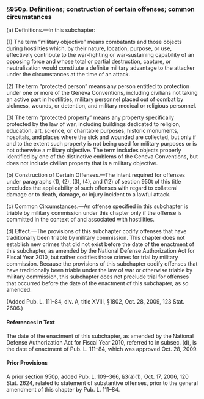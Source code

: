### §950p. Definitions; construction of certain offenses; common circumstances ###

(a) Definitions.—In this subchapter:

(1) The term “military objective” means combatants and those objects during hostilities which, by their nature, location, purpose, or use, effectively contribute to the war-fighting or war-sustaining capability of an opposing force and whose total or partial destruction, capture, or neutralization would constitute a definite military advantage to the attacker under the circumstances at the time of an attack.

(2) The term “protected person” means any person entitled to protection under one or more of the Geneva Conventions, including civilians not taking an active part in hostilities, military personnel placed out of combat by sickness, wounds, or detention, and military medical or religious personnel.

(3) The term “protected property” means any property specifically protected by the law of war, including buildings dedicated to religion, education, art, science, or charitable purposes, historic monuments, hospitals, and places where the sick and wounded are collected, but only if and to the extent such property is not being used for military purposes or is not otherwise a military objective. The term includes objects properly identified by one of the distinctive emblems of the Geneva Conventions, but does not include civilian property that is a military objective.

(b) Construction of Certain Offenses.—The intent required for offenses under paragraphs (1), (2), (3), (4), and (12) of section 950t of this title precludes the applicability of such offenses with regard to collateral damage or to death, damage, or injury incident to a lawful attack.

(c) Common Circumstances.—An offense specified in this subchapter is triable by military commission under this chapter only if the offense is committed in the context of and associated with hostilities.

(d) Effect.—The provisions of this subchapter codify offenses that have traditionally been triable by military commission. This chapter does not establish new crimes that did not exist before the date of the enactment of this subchapter, as amended by the National Defense Authorization Act for Fiscal Year 2010, but rather codifies those crimes for trial by military commission. Because the provisions of this subchapter codify offenses that have traditionally been triable under the law of war or otherwise triable by military commission, this subchapter does not preclude trial for offenses that occurred before the date of the enactment of this subchapter, as so amended.

(Added Pub. L. 111–84, div. A, title XVIII, §1802, Oct. 28, 2009, 123 Stat. 2606.)

#### References in Text ####

The date of the enactment of this subchapter, as amended by the National Defense Authorization Act for Fiscal Year 2010, referred to in subsec. (d), is the date of enactment of Pub. L. 111–84, which was approved Oct. 28, 2009.

#### Prior Provisions ####

A prior section 950p, added Pub. L. 109–366, §3(a)(1), Oct. 17, 2006, 120 Stat. 2624, related to statement of substantive offenses, prior to the general amendment of this chapter by Pub. L. 111–84.